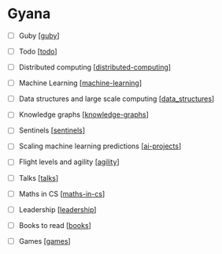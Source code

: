 # Gyana

- [ ] Guby [[guby]]
- [ ] Todo [[todo]]
- [ ] Distributed computing [[distributed-computing]]
- [ ] Machine Learning [[machine-learning]]
- [ ] Data structures and large scale computing [[data_structures]]
- [ ] Knowledge graphs [[knowledge-graphs]]
- [ ] Sentinels [[sentinels]]
- [ ] Scaling machine learning predictions [[ai-projects]]
- [ ] Flight levels and agility [[agility]]
- [ ] Talks [[talks]]
- [ ] Maths in CS [[maths-in-cs]]
- [ ] Leadership [[leadership]]
- [ ] Books to read [[books]]
- [ ] Games [[games]]


[//begin]: # "Autogenerated link references for markdown compatibility"
[guby]: guby "Guby"
[todo]: todo "Todo"
[distributed-computing]: distributed-computing "Distributed Computing"
[machine-learning]: machine-learning "Machine Learning"
[data_structures]: data_structures "Data Structures"
[knowledge-graphs]: knowledge-graphs "Knowledge Graphs"
[sentinels]: sentinels "Sentinels"
[ai-projects]: ai-projects "AI Projects"
[agility]: agility "Agility"
[talks]: talks "Talks"
[maths-in-cs]: maths-in-cs "Maths in Cs"
[leadership]: leadership "Leadership"
[books]: books "Books"
[games]: games "Games"
[//end]: # "Autogenerated link references"